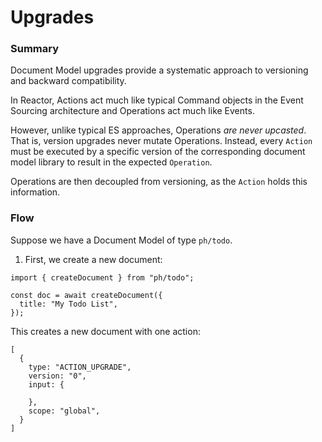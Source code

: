 # Upgrades

### Summary

Document Model upgrades provide a systematic approach to versioning and backward compatibility.

In Reactor, Actions act much like typical Command objects in the Event Sourcing architecture and Operations act much like Events.

However, unlike typical ES approaches, Operations _are never upcasted_. That is, version upgrades never mutate Operations. Instead, every `Action` must be executed by a specific version of the corresponding document model library to result in the expected `Operation`.

Operations are then decoupled from versioning, as the `Action` holds this information.

### Flow

Suppose we have a Document Model of type `ph/todo`.

1. First, we create a new document:

```tsx
import { createDocument } from "ph/todo";

const doc = await createDocument({
  title: "My Todo List",
});
```

This creates a new document with one action:

```tsx
[
  {
    type: "ACTION_UPGRADE",
    version: "0",
    input: {
      
    },
    scope: "global",
  }
]
```


